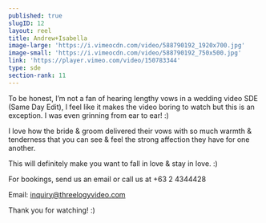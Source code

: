 ```yaml
---
published: true
slugID: 12
layout: reel
title: Andrew+Isabella
image-large: 'https://i.vimeocdn.com/video/588790192_1920x700.jpg'
image-small: 'https://i.vimeocdn.com/video/588790192_750x500.jpg'
link: 'https://player.vimeo.com/video/150783344'
type: sde
section-rank: 11
---
```

To be honest, I’m not a fan of hearing lengthy vows in a wedding video SDE (Same Day Edit), I feel like it makes the video boring to watch but this is an exception. I was even grinning from ear to ear! :)

I love how the bride & groom delivered their vows with so much warmth & tenderness that you can see & feel the strong affection they have for one another.

This will definitely make you want to fall in love & stay in love. :)

For bookings, send us an email or call us at +63 2 4344428

Email: inquiry@threelogyvideo.com

Thank you for watching! :)
